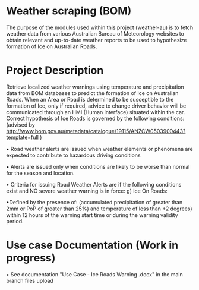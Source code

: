 # Weather scraping (BOM)
The purpose of the modules used within this project (weather-au) is to fetch weather data from various Australian Bureau of Meteorology websites to obtain relevant and up-to-date weather reports to be used to hypothesize formation of Ice on Australian Roads.

# Project Description
Retrieve localized weather warnings using temperature and precipitation data from BOM databases to predict the formation of Ice on Australian Roads. When an Area or Road is determined to be susceptible to the formation of Ice, only if required, advice to change driver behavior will be communicated through an HMI (Human interface) situated within the car.
Correct hypothesis of Ice Roads is governed by the following conditions: (advised by http://www.bom.gov.au/metadata/catalogue/19115/ANZCW0503900443?template=full )

•	Road weather alerts are issued when weather elements or phenomena are expected to contribute to hazardous driving conditions

•	Alerts are issued only when conditions are likely to be worse than normal for the season and location.

•	Criteria for issuing Road Weather Alerts are if the following conditions exist and NO severe weather warning is in force:
g) Ice On Roads:

•Defined by the presence of: (accumulated precipitation of greater than 2mm or PoP of greater than 25%) and temperature of less than +2 degrees) within 12 hours of the warning start time or during the warning validity period.

# Use case Documentation (Work in progress)
•	See documentation "Use Case - Ice Roads Warning .docx" in the main branch files upload

